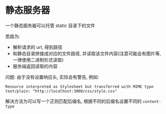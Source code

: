 # 静态服务器

一个静态服务器可以托管 static 目录下的文件

思路为:
- 解析请求的 url, 得到路径
- 和静态目录拼接成对应的文件路径, 并读取该文件内容(注意可能会有图片等, 一律使用二进制形式读取)
- 服务端返回读取的内容

问题: 由于没有设置响应头, 实际会有警告, 例如:

```
Resource interpreted as Stylesheet but transferred with MIME type text/plain: "http://localhost:3000/css/style.css"
```

解决方法为可以写一个正则匹配后缀名, 根据不同的后缀名设置不同的 `content-type`